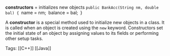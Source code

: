 **constructors** = initializes new objects
	`public BankAcc(String nm, double bal) {
		`name = nm;`
		`balance = bal;`
	`}

A **constructor** is a special method used to initialize new objects in a class. It is called when an object is created using the `new` keyword. Constructors set the initial state of an object by assigning values to its fields or performing other setup tasks.

Tags:
[[C++]]
[[Java]]